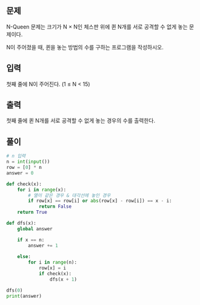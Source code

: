 ## 문제
N-Queen 문제는 크기가 N × N인 체스판 위에 퀸 N개를 서로 공격할 수 없게 놓는 문제이다.

N이 주어졌을 때, 퀸을 놓는 방법의 수를 구하는 프로그램을 작성하시오.

## 입력
첫째 줄에 N이 주어진다. (1 ≤ N < 15)

## 출력
첫째 줄에 퀸 N개를 서로 공격할 수 없게 놓는 경우의 수를 출력한다.

## 풀이

```python
# n 입력
n = int(input())
row = [0] * n
answer = 0

def check(x):
    for i in range(x):
        # 열이 같은 경우 & 대각선에 놓인 경우
        if row[x] == row[i] or abs(row[x] - row[i]) == x - i:
            return False
    return True

def dfs(x):
    global answer

    if x == n:
        answer += 1
        
    else:
        for i in range(n):
            row[x] = i
            if check(x):
                dfs(x + 1)

dfs(0)
print(answer)
